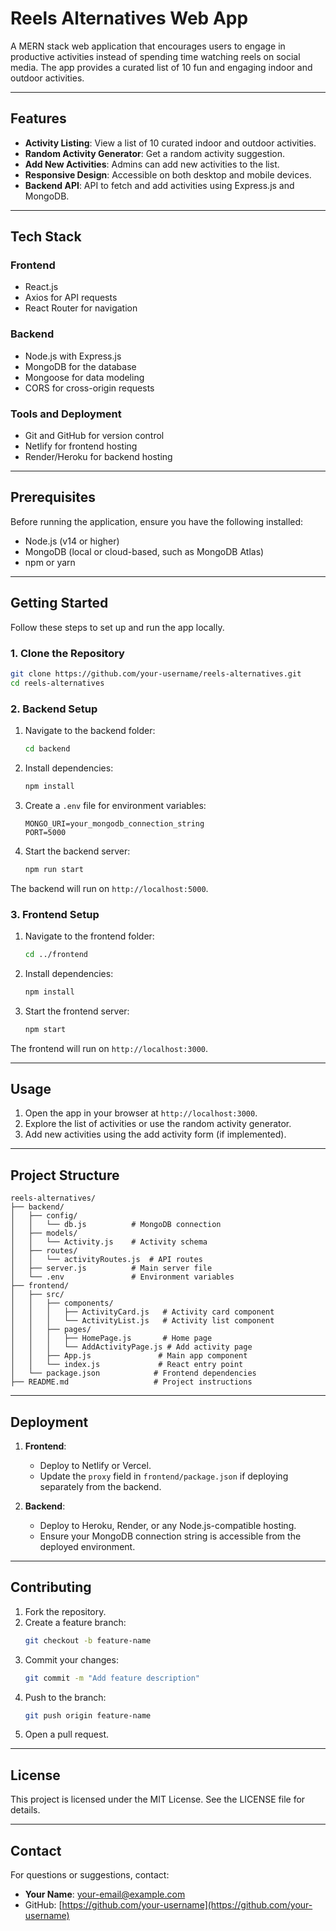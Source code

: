 # Reels Alternatives Web App

A MERN stack web application that encourages users to engage in productive activities instead of spending time watching reels on social media. The app provides a curated list of 10 fun and engaging indoor and outdoor activities.

---

## Features

- **Activity Listing**: View a list of 10 curated indoor and outdoor activities.
- **Random Activity Generator**: Get a random activity suggestion.
- **Add New Activities**: Admins can add new activities to the list.
- **Responsive Design**: Accessible on both desktop and mobile devices.
- **Backend API**: API to fetch and add activities using Express.js and MongoDB.

---

## Tech Stack

### **Frontend**
- React.js
- Axios for API requests
- React Router for navigation

### **Backend**
- Node.js with Express.js
- MongoDB for the database
- Mongoose for data modeling
- CORS for cross-origin requests

### **Tools and Deployment**
- Git and GitHub for version control
- Netlify for frontend hosting
- Render/Heroku for backend hosting

---

## Prerequisites

Before running the application, ensure you have the following installed:

- Node.js (v14 or higher)
- MongoDB (local or cloud-based, such as MongoDB Atlas)
- npm or yarn

---

## Getting Started

Follow these steps to set up and run the app locally.

### 1. Clone the Repository
```bash
git clone https://github.com/your-username/reels-alternatives.git
cd reels-alternatives
```

### 2. Backend Setup

1. Navigate to the backend folder:
   ```bash
   cd backend
   ```

2. Install dependencies:
   ```bash
   npm install
   ```

3. Create a `.env` file for environment variables:
   ```env
   MONGO_URI=your_mongodb_connection_string
   PORT=5000
   ```

4. Start the backend server:
   ```bash
   npm run start
   ```

The backend will run on `http://localhost:5000`.

### 3. Frontend Setup

1. Navigate to the frontend folder:
   ```bash
   cd ../frontend
   ```

2. Install dependencies:
   ```bash
   npm install
   ```

3. Start the frontend server:
   ```bash
   npm start
   ```

The frontend will run on `http://localhost:3000`.

---

## Usage

1. Open the app in your browser at `http://localhost:3000`.
2. Explore the list of activities or use the random activity generator.
3. Add new activities using the add activity form (if implemented).

---

## Project Structure

```
reels-alternatives/
├── backend/
│   ├── config/
│   │   └── db.js          # MongoDB connection
│   ├── models/
│   │   └── Activity.js    # Activity schema
│   ├── routes/
│   │   └── activityRoutes.js  # API routes
│   ├── server.js          # Main server file
│   └── .env               # Environment variables
├── frontend/
│   ├── src/
│   │   ├── components/
│   │   │   ├── ActivityCard.js   # Activity card component
│   │   │   └── ActivityList.js   # Activity list component
│   │   ├── pages/
│   │   │   ├── HomePage.js       # Home page
│   │   │   └── AddActivityPage.js # Add activity page
│   │   ├── App.js               # Main app component
│   │   └── index.js             # React entry point
│   └── package.json            # Frontend dependencies
├── README.md                   # Project instructions
```

---

## Deployment

1. **Frontend**:
   - Deploy to Netlify or Vercel.
   - Update the `proxy` field in `frontend/package.json` if deploying separately from the backend.

2. **Backend**:
   - Deploy to Heroku, Render, or any Node.js-compatible hosting.
   - Ensure your MongoDB connection string is accessible from the deployed environment.

---

## Contributing

1. Fork the repository.
2. Create a feature branch:
   ```bash
   git checkout -b feature-name
   ```
3. Commit your changes:
   ```bash
   git commit -m "Add feature description"
   ```
4. Push to the branch:
   ```bash
   git push origin feature-name
   ```
5. Open a pull request.

---

## License

This project is licensed under the MIT License. See the LICENSE file for details.

---

## Contact

For questions or suggestions, contact:
- **Your Name**: [your-email@example.com](mailto:your-email@example.com)
- GitHub: [https://github.com/your-username](https://github.com/your-username)

